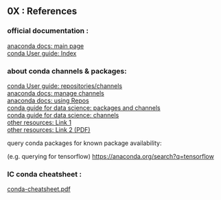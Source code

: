 ## 0X : References

### official documentation :  
[anaconda docs: main page](https://docs.anaconda.com/)  
[conda User guide: Index](https://docs.conda.io/projects/conda/en/latest/user-guide/tasks/index.html)  

### about conda channels \& packages:  
[conda User guide: repositories/channels](https://docs.anaconda.com/anaconda/user-guide/tasks/using-repositories/)  
[anaconda docs: manage channels](https://docs.anaconda.com/anaconda/navigator/tutorials/manage-channels/)  
[anaconda docs: using Repos](https://docs.anaconda.com/anaconda/user-guide/tasks/using-repositories/)  
[conda guide for data science: packages and channels](https://carpentries-incubator.github.io/introduction-to-conda-for-data-scientists/03-using-packages-and-channels/index.html)  
[conda guide for data science: channels](https://datacadamia.com/lang/python/conda/channel)  
[other resources: Link 1](https://stackoverflow.com/questions/52871005/list-of-well-maintained-conda-channels)  
[other resources: Link 2 (PDF)](https://hcc.unl.edu/docs/attachments/11635089.pdf)  

query conda packages for known package availability:

(e.g. querying for tensorflow)  https://anaconda.org/search?q=tensorflow  

### IC conda cheatsheet :  
[conda-cheatsheet.pdf](https://www.imperial.ac.uk/media/imperial-college/administration-and-support-services/ict/public/conda-cheatsheet.pdf)   


